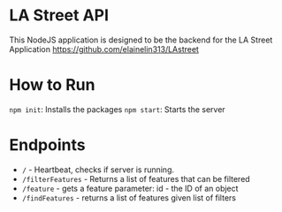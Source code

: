 # LA Street API
This NodeJS application is designed to be the backend for the LA Street Application
https://github.com/elainelin313/LAstreet

# How to Run
`npm init`: Installs the packages
`npm start`: Starts the server


# Endpoints
- `/` - Heartbeat, checks if server is running. 
- `/filterFeatures` - Returns a list of features that can be filtered
- `/feature` - gets a feature
    parameter: id - the ID of an object
- `/findFeatures` - returns a list of features given list of filters
